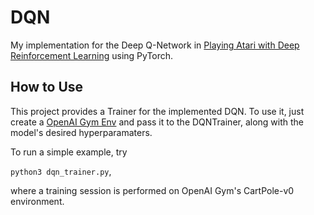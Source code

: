 # DQN
My implementation for the Deep Q-Network in [Playing Atari with Deep Reinforcement Learning](https://www.cs.toronto.edu/~vmnih/docs/dqn.pdf) using PyTorch.

## How to Use
This project provides a Trainer for the implemented DQN. To use it, just create a [OpenAI Gym Env](https://gym.openai.com/envs/#classic_control) and pass it to the DQNTrainer, along with the model's desired hyperparamaters.

<script src="https://gist.github.com/lucms/a9eb531be904c23cd7a622f0cc2133c4#file-dqntrainer_example-py"></script>
To run a simple example, try

`python3 dqn_trainer.py`,

where a training session is performed on OpenAI Gym's CartPole-v0 environment.

